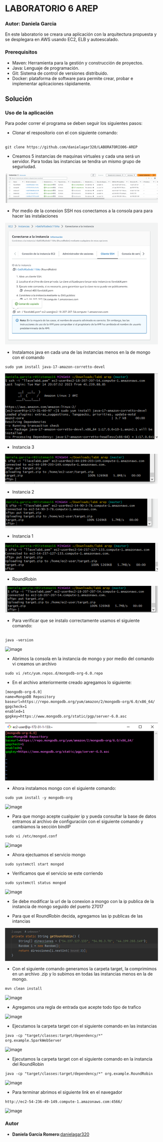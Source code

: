 # LABORATORIO 6 AREP

### Autor: Daniela Garcia 

En este laboratorio se creara una aplicación con la arquitectura propuesta y se desplegara en AWS usando EC2, ELB y autoescalado.




### Prerequisitos
* Maven: Herramienta para la gestión y construcción de proyectos.
* Java: Lenguaje de programación.
* Git: Sistema de control de versiones distribuido.
* Docker: plataforma de software para permite crear, probar e implementar aplicaciones rápidamente.

## Solución


### Uso de la aplicación

Para poder correr el programa se deben seguir los siguientes pasos:
* Clonar el respositorio con el con siguiente comando:

```

git clone https://github.com/danielagar320/LABORATORIO06-AREP

```
* Creamos 5 instancias de maquinas virtuales y cada una será un servidor. Para todas las instancias se tendra un mismo grupo de seguriudad. 

![](img/img.png)

* Por medio de la conexion SSH nos conectamos a la consola para para hacer las instalaciones

![](img/img_2.png)


* Instalamos java en cada una de las instancias menos en la de mongo con el comando

```
sudo yum install java-17-amazon-corretto-devel

```

![](img/img_4.png)

* Instancia 3

![](img/img_5.png)

* Instancia 2

![](img/img_6.png)
* Instancia 1

![](img/img_7.png)

* RoundRobin

![](img/img_8.png)

* Para verificar que se instalo correctamente usamos el siguiente comando:

```

java -version

```

![image](https://user-images.githubusercontent.com/111092204/225782257-c507d3ad-7df4-41e4-acc2-bda73745533e.png)

* Abrimos la consola en la instancia de mongo y por medio del comando vi creamos un archivo

```
sudo vi /etc/yum.repos.d/mongodb-org-6.0.repo

```

* En el archivo anteriormente creado agregamos lo siguiente:

```
[mongodb-org-6.0]
name=MongoDB Repository
baseurl=https://repo.mongodb.org/yum/amazon/2/mongodb-org/6.0/x86_64/
gpgcheck=1
enabled=1
gpgkey=https://www.mongodb.org/static/pgp/server-6.0.asc

```

![](img/img_10.png)

* Ahora instalamos mongo con el siguiente comando:

```
sudo yum install -y mongodb-org

```

![image](https://user-images.githubusercontent.com/111092204/225783397-36b4fefc-36b1-496f-81f6-7bc052ab9e80.png)

* Para que mongo acepte cualquier ip y pueda consultar la base de datos entramos al archivo de configuración con el siguiente comando y cambiamos la sección bindIP

```
sudo vi /etc/mongod.conf

```

![image](https://user-images.githubusercontent.com/111092204/225783961-7bb18af0-6a5a-4859-8ad1-8e9e009ef232.png)

* Ahora ejectuamos el servicio mongo

```
sudo systemctl start mongod

```

* Verificamos que el servicio se este corriendo

```
sudo systemctl status mongod

```

![image](https://user-images.githubusercontent.com/111092204/225784527-d89582a7-22eb-492a-aeb9-e8447f116b4d.png)

* Se debe modificar la url de la conexion a mongo con la ip publica de la instancia de mongo seguido del puerto 27017

* Para que el RoundRobin decida, agregamos las ip publicas de las intancias 

![](img/img9.png)

* Con el siguiente comando generamos la carpeta target, la comprimimos en un archivo .zip y lo subimos en todas las instancias menos en la de mongo. 

```
mvn clean install

```
![image](https://user-images.githubusercontent.com/111092204/225787356-e28e8c06-fbe5-4a0d-a8b1-16c7bbc8a712.png)

* Agregamos una regla de entrada que acepte todo tipo de trafico

![image](https://user-images.githubusercontent.com/111092204/225789050-be64c832-57a1-4866-98c5-c788cdc27999.png)


* Ejecutamos la carpeta target con el siguiente comando en las instancias 

```
java -cp "target/classes:target/dependency/*" org.example.SparkWebServer

```

![image](https://user-images.githubusercontent.com/111092204/225787956-30b18d9f-7671-45aa-874a-9d98d3e4cb10.png)

* Ejecutamos la carpeta target con el siguiente comando en la instancia del RoundRobin

```
java -cp "target/classes:target/dependency/*" org.example.RoundRobin

```

![image](https://user-images.githubusercontent.com/111092204/225788395-cac800c8-6627-46ff-af12-80d72afea481.png)

* Para terminar abrimos el siguiente link en el navegador 

```
http://ec2-54-236-49-149.compute-1.amazonaws.com:4566/

```

![image](https://user-images.githubusercontent.com/111092204/225791046-e7d2a46c-ac33-44b8-b29f-91c143dacdb2.png)










### Autor

* **Daniela García Romero**:[danielagar320](https://github.com/danielagar320)
